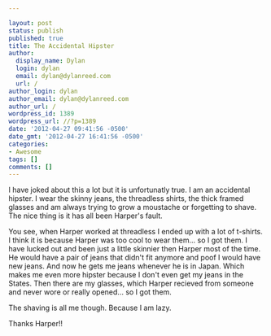 ```yaml
---

layout: post
status: publish
published: true
title: The Accidental Hipster
author:
  display_name: Dylan
  login: dylan
  email: dylan@dylanreed.com
  url: /
author_login: dylan
author_email: dylan@dylanreed.com
author_url: /
wordpress_id: 1389
wordpress_url: //?p=1389
date: '2012-04-27 09:41:56 -0500'
date_gmt: '2012-04-27 16:41:56 -0500'
categories:
- Awesome
tags: []
comments: []
---
```


I have joked about this a lot but it is unfortunatly true. I am an accidental hipster. I wear the skinny jeans, the threadless shirts, the thick framed glasses and am always trying to grow a moustache or forgetting to shave. The nice thing is it has all been Harper's fault.

You see, when Harper worked at threadless I ended up with a lot of t-shirts. I think it is because Harper was too cool to wear them... so I got them. I have lucked out and been just a little skinnier then Harper most of the time. He would have a pair of jeans that didn't fit anymore and poof  I would have new jeans. And now he gets me jeans whenever he is in Japan. Which makes me even more hipster because I don't even get my jeans in the States. Then there are my glasses, which Harper recieved from someone and never wore or really opened... so I got them.

The shaving is all me though. Because I am lazy.

 

Thanks Harper!!
